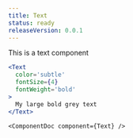 ```yaml
---
title: Text
status: ready
releaseVersion: 0.0.1
---
```


This is a text component

```.jsx
<Text
  color='subtle'
  fontSize={4}
  fontWeight='bold'
>
  My large bold grey text
</Text>
```

```!jsx
<ComponentDoc component={Text} />
```